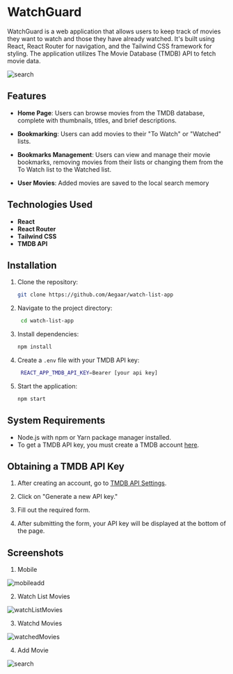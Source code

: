 # WatchGuard


WatchGuard is a web application that allows users to keep track of movies they want to watch and those they have already watched. It's built using React, React Router for navigation, and the Tailwind CSS framework for styling. The application utilizes The Movie Database (TMDB) API to fetch movie data.

![search](https://github.com/Aegaar/watch-list-app/assets/117531984/56a29a7a-a80b-4a9c-b907-19ac152b1c3c)

## Features

- **Home Page**: Users can browse movies from the TMDB database, complete with thumbnails, titles, and brief descriptions.

- **Bookmarking**: Users can add movies to their "To Watch" or "Watched" lists.

- **Bookmarks Management**: Users can view and manage their movie bookmarks, removing movies from their lists or changing them from the To Watch list to the Watched list.

- **User Movies**: Added movies are saved to the local search memory

## Technologies Used

- **React**
- **React Router**
- **Tailwind CSS**
- **TMDB API**

## Installation

1. Clone the repository:

    ```bash
    git clone https://github.com/Aegaar/watch-list-app

2. Navigate to the project directory:

   ```bash
    cd watch-list-app

3. Install dependencies:

    ```bash
    npm install

4. Create a `.env` file with your TMDB API key:

   ```bash
    REACT_APP_TMDB_API_KEY=Bearer [your api key]

5. Start the application:

    ```bash
    npm start

## System Requirements

- Node.js with npm or Yarn package manager installed.
- To get a TMDB API key, you must create a TMDB account [here](https://www.themoviedb.org/signup?language=pl).

## Obtaining a TMDB API Key

1. After creating an account, go to [TMDB API Settings](https://www.themoviedb.org/settings/api).

2. Click on "Generate a new API key."

3. Fill out the required form.

4. After submitting the form, your API key will be displayed at the bottom of the page.
  
## Screenshots

1. Mobile 

![mobileadd](https://github.com/Aegaar/watch-list-app/assets/117531984/f6080179-1cfa-4dba-b603-91f5835ee65b)

2. Watch List Movies

![watchListMovies](https://github.com/Aegaar/watch-list-app/assets/117531984/59d4beec-9f47-4914-a48f-e2b94ced63e4)

3. Watchd Movies

![watchedMovies](https://github.com/Aegaar/watch-list-app/assets/117531984/6f76f182-4c3f-47d8-99ba-ae12bad3753b)

4. Add Movie

![search](https://github.com/Aegaar/watch-list-app/assets/117531984/56a29a7a-a80b-4a9c-b907-19ac152b1c3c)





